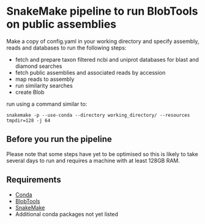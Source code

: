 # SnakeMake pipeline to run BlobTools on public assemblies

Make a copy of config.yaml in your working directory and specify assembly, reads
and databases to run the following steps:

- fetch and prepare taxon filtered ncbi and uniprot databases for blast and diamond searches
- fetch public assemblies and associated reads by accession
- map reads to assembly
- run similarity searches
- create Blob

run using a command similar to:
```
snakemake -p --use-conda --directory working_directory/ --resources tmpdir=128 -j 64
```

## Before you run the pipeline
Please note that some steps have yet to be optimised so this is likely to take several days to run and requires a machine with at least 128GB RAM.

## Requirements
- [Conda](https://conda.io/docs/commands/conda-install.html)
- [BlobTools](https://github.com/DRL/blobtools)
- [SnakeMake](http://snakemake.readthedocs.io/en/stable/)
- Additional conda packages not yet listed
